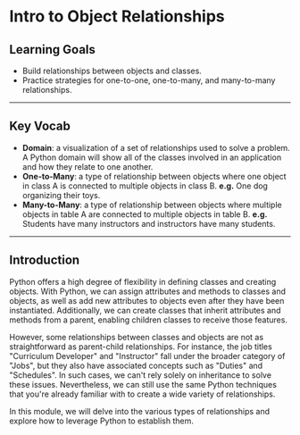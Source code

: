 # Intro to Object Relationships

## Learning Goals

- Build relationships between objects and classes.
- Practice strategies for one-to-one, one-to-many, and many-to-many relationships.

***

## Key Vocab

- **Domain**: a visualization of a set of relationships used to solve a problem.
  A Python domain will show all of the classes involved in an application and
  how they relate to one another.
- **One-to-Many**: a type of relationship between objects where one object in
  class A is connected to multiple objects in class B. **e.g.** One dog
  organizing their toys.
- **Many-to-Many**: a type of relationship between objects where multiple
  objects in table A are connected to multiple objects in table B. **e.g.**
  Students have many instructors and instructors have many students.

***

## Introduction

Python offers a high degree of flexibility in defining classes and creating objects. With Python, we can assign attributes and methods to classes and objects, as well as add new attributes to objects even after they have been instantiated. Additionally, we can create classes that inherit attributes and methods from a parent, enabling children classes to receive those features.

However, some relationships between classes and objects are not as straightforward as parent-child relationships. For instance, the job titles "Curriculum Developer" and "Instructor" fall under the broader category of "Jobs", but they also have associated concepts such as "Duties" and "Schedules". In such cases, we can't rely solely on inheritance to solve these issues. Nevertheless, we can still use the same Python techniques that you're already familiar with to create a wide variety of relationships.

In this module, we will delve into the various types of relationships and explore how to leverage Python to establish them.
